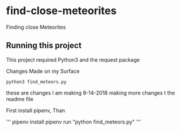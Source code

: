 # find-close-meteorites
Finding close Meteorites


## Running this project

This  project required Python3 and the request package

Changes Made on my Surface

`python3 find_meteors.py`

these are changes I am making 8-14-2018
making more changes t the readme file


First install pipenv, Than

'''
pipenv install 
pipenv run "python find_meteors.py"
'''

